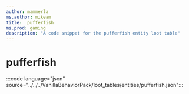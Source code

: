 ```yaml
---
author: mammerla
ms.author: mikeam
title:  pufferfish
ms.prod: gaming
description: "A code snippet for the pufferfish entity loot table"
---
```


# pufferfish

:::code language="json" source="../../../VanillaBehaviorPack/loot_tables/entities/pufferfish.json":::
